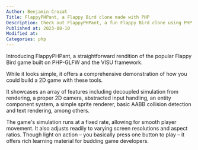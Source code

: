 ```yaml
---
Author: Benjamin Crozat
Title: FlappyPHPant, a Flappy Bird clone made with PHP
Description: Check out FlappyPHPant, a fun Flappy Bird clone using PHP. It's a great way to learn complex programming concepts through gaming.
Published at: 2023-08-10
Modified at: 
Categories: php
---
```


Introducing FlappyPHPant, a straightforward rendition of the popular Flappy Bird game built on PHP-GLFW and the VISU framework.

While it looks simple, it offers a comprehensive demonstration of how you could build a 2D game with these tools.

It showcases an array of features including decoupled simulation from rendering, a proper 2D camera, abstracted input handling, an entity component system, a simple sprite renderer, basic AABB collision detection and text rendering, among others.

The game's simulation runs at a fixed rate, allowing for smooth player movement. It also adjusts readily to varying screen resolutions and aspect ratios. Though light on action – you basically press one button to play – it offers rich learning material for budding game developers.

